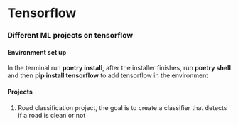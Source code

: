 # Tensorflow
### Different ML projects on tensorflow

#### Environment set up
In the terminal run <b>poetry install</b>, after the installer finishes, run <b>poetry shell</b> and then <b>pip install tensorflow</b> to add tensorflow in the environment

#### Projects
<ol>
  <li>Road classification project, the goal is to create a classifier that detects if a road is clean or not</li>
</ol>

